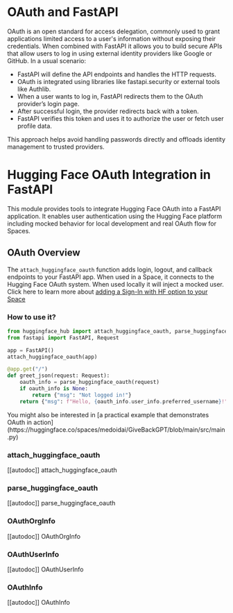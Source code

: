 <!--⚠️ Note that this file is in Markdown but contains specific syntax for our doc-builder (similar to MDX) that may not be
rendered properly in your Markdown viewer.
-->


# OAuth and FastAPI

OAuth is an open standard for access delegation, commonly used to grant applications limited access to a user's information without exposing their credentials. When combined with FastAPI it allows you to build secure APIs that allow users to log in using external identity providers like Google or GitHub.
In a usual scenario:
- FastAPI will define the API endpoints and handles the HTTP requests.
- OAuth is integrated using libraries like fastapi.security or external tools like Authlib.
- When a user wants to log in, FastAPI redirects them to the OAuth provider’s login page.
- After successful login, the provider redirects back with a token.
- FastAPI verifies this token and uses it to authorize the user or fetch user profile data.

This approach helps avoid handling passwords directly and offloads identity management to trusted providers.

# Hugging Face OAuth Integration in FastAPI

This module provides tools to integrate Hugging Face OAuth into a FastAPI application. It enables user authentication using the Hugging Face platform including mocked behavior for local development and real OAuth flow for Spaces.



## OAuth Overview

The `attach_huggingface_oauth` function adds login, logout, and callback endpoints to your FastAPI app. When used in a Space, it connects to the Hugging Face OAuth system. When used locally it will inject a mocked user. Click here to learn more about [adding a Sign-In with HF option to your Space](https://huggingface.co/docs/hub/en/spaces-oauth)


### How to use it?

```python
from huggingface_hub import attach_huggingface_oauth, parse_huggingface_oauth
from fastapi import FastAPI, Request

app = FastAPI()
attach_huggingface_oauth(app)

@app.get("/")
def greet_json(request: Request):
    oauth_info = parse_huggingface_oauth(request)
    if oauth_info is None:
        return {"msg": "Not logged in!"}
    return {"msg": f"Hello, {oauth_info.user_info.preferred_username}!"}
```

<Tip>
You might also be interested in [a practical example that demonstrates OAuth in action](https://huggingface.co/spaces/medoidai/GiveBackGPT/blob/main/src/main.py)
</Tip>

### attach_huggingface_oauth

[[autodoc]] attach_huggingface_oauth

### parse_huggingface_oauth

[[autodoc]] parse_huggingface_oauth

### OAuthOrgInfo

[[autodoc]] OAuthOrgInfo

### OAuthUserInfo

[[autodoc]] OAuthUserInfo

### OAuthInfo

[[autodoc]] OAuthInfo
